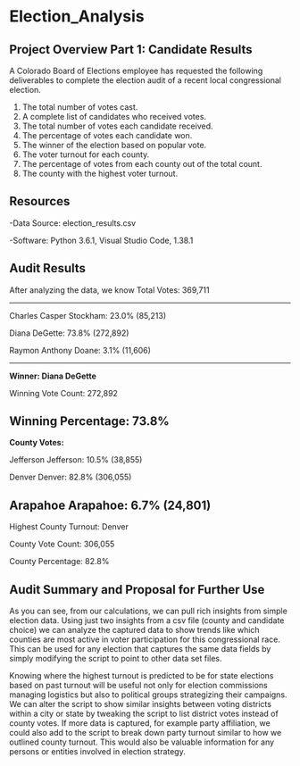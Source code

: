 # Election_Analysis

## Project Overview Part 1: Candidate Results
A Colorado Board of Elections employee has requested the following deliverables to complete the election audit of a recent local congressional election. 

1. The total number of votes cast. 
2. A complete list of candidates who received votes.
3. The total number of votes each candidate received.
4. The percentage of votes each candidate won.
5. The winner of the election based on popular vote.
6. The voter turnout for each county.
7. The percentage of votes from each county out of the total count.
8. The county with the highest voter turnout.

## Resources
-Data Source: election_results.csv

-Software: Python 3.6.1, Visual Studio Code, 1.38.1

## Audit Results
After analyzing the data, we know
Total Votes: 369,711

-------------------------
Charles Casper Stockham: 23.0% (85,213)

Diana DeGette: 73.8% (272,892)

Raymon Anthony Doane: 3.1% (11,606)

-------------------------
**Winner: Diana DeGette**

Winning Vote Count: 272,892

Winning Percentage: 73.8%
-------------------------

**County Votes:**

Jefferson Jefferson: 10.5% (38,855)

Denver Denver: 82.8% (306,055)

Arapahoe Arapahoe: 6.7% (24,801)
-------------------------

Highest County Turnout: Denver

County Vote Count: 306,055

County Percentage: 82.8%

## Audit Summary and Proposal for Further Use
As you can see, from our calculations, we can pull rich insights from simple election data. Using just two insights from a csv file (county and candidate choice) we can analyze the captured data to show trends like which counties are most active in voter participation for this congressional race. This can be used for any election that captures the same data fields by simply modifying the script to point to other data set files. 

Knowing where the highest turnout is predicted to be for state elections based on past turnout will be useful not only for election commissions managing logistics but also to political groups strategizing their campaigns. We can alter the script to show similar insights between voting districts within a city or state by tweaking the script to list district votes instead of county votes. If more data is captured, for example party affiliation, we could also add to the script to break down party turnout similar to how we outlined county turnout. This would also be valuable information for any persons or entities involved in election strategy. 

